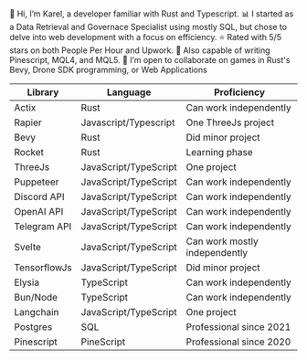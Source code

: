 👋 Hi, I’m Karel, a developer familiar with Rust and Typescript.
📊 I started as a Data Retrieval and Governace Specialist using mostly SQL, but chose to delve into web development with a focus on efficiency.
⭐ Rated with 5/5 stars on both People Per Hour and Upwork.
💼 Also capable of writing Pinescript, MQL4, and MQL5.
💞️ I’m open to collaborate on games in Rust's Bevy, Drone SDK programming, or Web Applications

| Library           | Language             | Proficiency                          |
|-------------------|----------------------|--------------------------------------|
| Actix             | Rust                 | Can work independently               |
| Rapier            | Javascript/Typescript| One ThreeJs project                          |
| Bevy              | Rust                 | Did minor project                    |
| Rocket            | Rust                 | Learning phase                       |
| ThreeJs           | JavaScript/TypeScript| One project                          |
| Puppeteer         | JavaScript/TypeScript| Can work independently               |
| Discord API       | JavaScript/TypeScript| Can work independently               |
| OpenAI API        | JavaScript/TypeScript| Can work independently               |
| Telegram API      | JavaScript/TypeScript| Can work independently               |
| Svelte            | JavaScript/TypeScript| Can work mostly independently        |
| TensorflowJs      | JavaScript/TypeScript| Did minor project                    |
| Elysia            | TypeScript           | Can work independently               |
| Bun/Node          | TypeScript           | Can work independently               |
| Langchain         | JavaScript/TypeScript| One project                          |
| Postgres          | SQL                  | Professional since 2021              |
| Pinescript        | PineScript           | Professional since 2020              |



<!---
krel99/krel99 is a ✨ special ✨ repository because its `README.md` (this file) appears on your GitHub profile.
You can click the Preview link to take a look at your changes.
--->
